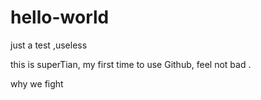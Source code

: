 # hello-world
just a test ,useless

this is superTian,
my first time to use Github, feel not bad .
 
 why we fight
